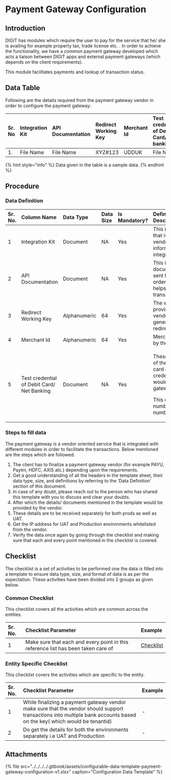 # Payment Gateway Configuration

## Introduction

DIGIT has modules which require the user to pay for the service that he/ she is availing for example property tax, trade license etc. . In order to achieve the functionality, we have a common payment gateway developed which acts a liaison between DIGIT apps and external payment gateways \(which depends on the client requirements\).

This module facilitates payments and lookup of transaction status.

## Data Table

Following are the details required from the payment gateway vendor in order to configure the payment gateway:

| Sr. No | Integration Kit | API Documentation | Redirect Working Key | Merchant Id | Test credential of Debit Card/ Net banking |
| :--- | :--- | :--- | :--- | :--- | :--- |
| 1. | File Name | File Name | XYZ\#123 | UDDUK | File Name |

{% hint style="info" %}
Data given in the table is a sample data.
{% endhint %}

## Procedure

### Data Definition

<table>
  <thead>
    <tr>
      <th style="text-align:left">Sr. No.</th>
      <th style="text-align:left">Column Name</th>
      <th style="text-align:left">Data Type</th>
      <th style="text-align:left">Data Size</th>
      <th style="text-align:left">Is Mandatory?</th>
      <th style="text-align:left">Definition/ Description</th>
    </tr>
  </thead>
  <tbody>
    <tr>
      <td style="text-align:left">1</td>
      <td style="text-align:left">Integration Kit</td>
      <td style="text-align:left">Document</td>
      <td style="text-align:left">NA</td>
      <td style="text-align:left">Yes</td>
      <td style="text-align:left">This is a document that is sent by the vendor which contains information
        on how to integrate the service</td>
    </tr>
    <tr>
      <td style="text-align:left">2</td>
      <td style="text-align:left">API Documentation</td>
      <td style="text-align:left">Document</td>
      <td style="text-align:left">NA</td>
      <td style="text-align:left">Yes</td>
      <td style="text-align:left">This is a separate document which is sent by the vendor in order to help
        ideally helps us to retrieve the transaction status</td>
    </tr>
    <tr>
      <td style="text-align:left">3</td>
      <td style="text-align:left">Redirect Working Key</td>
      <td style="text-align:left">Alphanumeric</td>
      <td style="text-align:left">64</td>
      <td style="text-align:left">Yes</td>
      <td style="text-align:left">The working key is provided by the vendor for the generation of the redirection
        URL</td>
    </tr>
    <tr>
      <td style="text-align:left">4</td>
      <td style="text-align:left">Merchant Id</td>
      <td style="text-align:left">Alphanumeric</td>
      <td style="text-align:left">64</td>
      <td style="text-align:left">Yes</td>
      <td style="text-align:left">Merchant id provided by the vendor</td>
    </tr>
    <tr>
      <td style="text-align:left">5</td>
      <td style="text-align:left">Test credential of Debit Card/ Net Banking</td>
      <td style="text-align:left">Document</td>
      <td style="text-align:left">NA</td>
      <td style="text-align:left">Yes</td>
      <td style="text-align:left">
        <p>These are the details of the debit/credit card or net banking credentials
          which would help us test the gateway</p>
        <p>This contains the card number/Code/Account number etc.</p>
      </td>
    </tr>
  </tbody>
</table>

### Steps to fill data

The payment gateway is a vendor oriented service that is integrated with different modules in order to facilitate the transactions. Below mentioned are the steps which are followed:

1. The client has to finalize a payment gateway vendor \(for example PAYU, Paytm, HDFC, AXIS atc.\) depending upon the requirements.
2. Get a good understanding of all the headers in the template sheet, their data type, size, and definitions by referring to the ‘Data Definition’ section of this document.
3. In case of any doubt, please reach out to the person who has shared this template with you to discuss and clear your doubts.
4. After which the details/ documents mentioned in the template would be provided by the vendor.
5. These details are to be received separately for both prods as well as UAT.
6. Get the IP address for UAT and Production environments whitelisted from the vendor.
7. Verify the data once again by going through the checklist and making sure that each and every point mentioned in the checklist is covered.

## Checklist

The checklist is a set of activities to be performed one the data is filled into a template to ensure data type, size, and format of data is as per the expectation. These activities have been divided into 2 groups as given below.

### Common Checklist

This checklist covers all the activities which are common across the entities.

| Sr. No. | Checklist Parameter | Example |
| :--- | :--- | :--- |
| 1 | Make sure that each and every point in this reference list has been taken care of | [Checklist](../../module-setup/common-config/checklist.md) |

### Entity Specific Checklist

This checklist covers the activities which are specific to the entity.

| Sr. No. | Checklist Parameter | Example |
| :--- | :--- | :--- |
| 1 | While finalizing a payment gateway vendor make sure that the vendor should support transactions into multiple bank accounts based on the key\( which would be tenantid\) | - |
| 2 | Do get the details for both the environments separately i.e UAT and Production | - |

## Attachments

{% file src="../../../../.gitbook/assets/configurable-data-template-payment-gateway-configuration-v1.xlsx" caption="Configuration Data Template" %}

